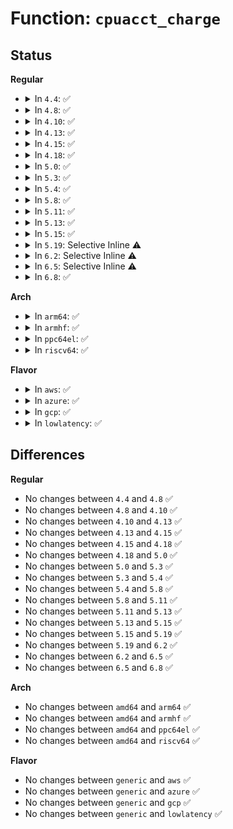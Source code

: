 # Function: <code>cpuacct_charge</code>

## Status
<b>Regular</b>
<ul>
<li>
<details>
<summary>In <code>4.4</code>: ✅</summary>

```c
void cpuacct_charge(struct task_struct *tsk, u64 cputime);
```

**Collision:** Unique Global

**Inline:** No

**Transformation:** False

**Instances:**

```
In kernel/sched/cpuacct.c (ffffffff810c99b0)
Location: kernel/sched/cpuacct.c:235
Inline: False
Direct callers:
  - kernel/sched/fair.c:update_curr
  - kernel/sched/rt.c:update_curr_rt
  - kernel/sched/deadline.c:update_curr_dl
  - kernel/sched/stop_task.c:put_prev_task_stop
```
**Symbols:**

```
ffffffff810c99b0-ffffffff810c99e9: cpuacct_charge (STB_GLOBAL)
```
</details>
</li>
<li>
<details>
<summary>In <code>4.8</code>: ✅</summary>

```c
void cpuacct_charge(struct task_struct *tsk, u64 cputime);
```

**Collision:** Unique Global

**Inline:** No

**Transformation:** False

**Instances:**

```
In kernel/sched/cpuacct.c (ffffffff810ce240)
Location: kernel/sched/cpuacct.c:348
Inline: False
Direct callers:
  - kernel/sched/fair.c:update_curr
  - kernel/sched/rt.c:update_curr_rt
  - kernel/sched/deadline.c:update_curr_dl
  - kernel/sched/stop_task.c:put_prev_task_stop
```
**Symbols:**

```
ffffffff810ce240-ffffffff810ce2b7: cpuacct_charge (STB_GLOBAL)
```
</details>
</li>
<li>
<details>
<summary>In <code>4.10</code>: ✅</summary>

```c
void cpuacct_charge(struct task_struct *tsk, u64 cputime);
```

**Collision:** Unique Global

**Inline:** No

**Transformation:** False

**Instances:**

```
In kernel/sched/cpuacct.c (ffffffff810d4260)
Location: kernel/sched/cpuacct.c:348
Inline: False
Direct callers:
  - kernel/sched/fair.c:update_curr
  - kernel/sched/rt.c:update_curr_rt
  - kernel/sched/deadline.c:update_curr_dl
  - kernel/sched/stop_task.c:put_prev_task_stop
```
**Symbols:**

```
ffffffff810d4260-ffffffff810d42d7: cpuacct_charge (STB_GLOBAL)
```
</details>
</li>
<li>
<details>
<summary>In <code>4.13</code>: ✅</summary>

```c
void cpuacct_charge(struct task_struct *tsk, u64 cputime);
```

**Collision:** Unique Global

**Inline:** No

**Transformation:** False

**Instances:**

```
In kernel/sched/cpuacct.c (ffffffff810d33f0)
Location: kernel/sched/cpuacct.c:348
Inline: False
Direct callers:
  - kernel/sched/fair.c:update_curr
  - kernel/sched/rt.c:update_curr_rt
  - kernel/sched/deadline.c:update_curr_dl
  - kernel/sched/stop_task.c:put_prev_task_stop
```
**Symbols:**

```
ffffffff810d33f0-ffffffff810d346a: cpuacct_charge (STB_GLOBAL)
```
</details>
</li>
<li>
<details>
<summary>In <code>4.15</code>: ✅</summary>

```c
void cpuacct_charge(struct task_struct *tsk, u64 cputime);
```

**Collision:** Unique Global

**Inline:** No

**Transformation:** False

**Instances:**

```
In kernel/sched/cpuacct.c (ffffffff810dafc0)
Location: kernel/sched/cpuacct.c:349
Inline: False
Direct callers:
  - kernel/sched/fair.c:update_curr
  - kernel/sched/rt.c:update_curr_rt
  - kernel/sched/deadline.c:update_curr_dl
  - kernel/sched/stop_task.c:put_prev_task_stop
```
**Symbols:**

```
ffffffff810dafc0-ffffffff810db03c: cpuacct_charge (STB_GLOBAL)
```
</details>
</li>
<li>
<details>
<summary>In <code>4.18</code>: ✅</summary>

```c
void cpuacct_charge(struct task_struct *tsk, u64 cputime);
```

**Collision:** Unique Global

**Inline:** No

**Transformation:** False

**Instances:**

```
In kernel/sched/cpuacct.c (ffffffff810e3130)
Location: kernel/sched/cpuacct.c:338
Inline: False
Direct callers:
  - kernel/sched/fair.c:update_curr
  - kernel/sched/rt.c:update_curr_rt
  - kernel/sched/deadline.c:update_curr_dl
  - kernel/sched/stop_task.c:put_prev_task_stop
```
**Symbols:**

```
ffffffff810e3130-ffffffff810e31ab: cpuacct_charge (STB_GLOBAL)
```
</details>
</li>
<li>
<details>
<summary>In <code>5.0</code>: ✅</summary>

```c
void cpuacct_charge(struct task_struct *tsk, u64 cputime);
```

**Collision:** Unique Global

**Inline:** No

**Transformation:** False

**Instances:**

```
In kernel/sched/cpuacct.c (ffffffff810ed860)
Location: kernel/sched/cpuacct.c:338
Inline: False
Direct callers:
  - kernel/sched/fair.c:update_curr
  - kernel/sched/rt.c:update_curr_rt
  - kernel/sched/deadline.c:update_curr_dl
  - kernel/sched/stop_task.c:put_prev_task_stop
```
**Symbols:**

```
ffffffff810ed860-ffffffff810ed8db: cpuacct_charge (STB_GLOBAL)
```
</details>
</li>
<li>
<details>
<summary>In <code>5.3</code>: ✅</summary>

```c
void cpuacct_charge(struct task_struct *tsk, u64 cputime);
```

**Collision:** Unique Global

**Inline:** No

**Transformation:** False

**Instances:**

```
In kernel/sched/cpuacct.c (ffffffff810f4600)
Location: kernel/sched/cpuacct.c:338
Inline: False
Direct callers:
  - kernel/sched/fair.c:update_curr
  - kernel/sched/rt.c:update_curr_rt
  - kernel/sched/deadline.c:update_curr_dl
  - kernel/sched/stop_task.c:put_prev_task_stop
```
**Symbols:**

```
ffffffff810f4600-ffffffff810f465b: cpuacct_charge (STB_GLOBAL)
```
</details>
</li>
<li>
<details>
<summary>In <code>5.4</code>: ✅</summary>

```c
void cpuacct_charge(struct task_struct *tsk, u64 cputime);
```

**Collision:** Unique Global

**Inline:** No

**Transformation:** False

**Instances:**

```
In kernel/sched/cpuacct.c (ffffffff81100290)
Location: kernel/sched/cpuacct.c:338
Inline: False
Direct callers:
  - kernel/sched/fair.c:update_curr
  - kernel/sched/rt.c:update_curr_rt
  - kernel/sched/deadline.c:update_curr_dl
  - kernel/sched/stop_task.c:put_prev_task_stop
```
**Symbols:**

```
ffffffff81100290-ffffffff811002eb: cpuacct_charge (STB_GLOBAL)
```
</details>
</li>
<li>
<details>
<summary>In <code>5.8</code>: ✅</summary>

```c
void cpuacct_charge(struct task_struct *tsk, u64 cputime);
```

**Collision:** Unique Global

**Inline:** No

**Transformation:** False

**Instances:**

```
In kernel/sched/cpuacct.c (ffffffff8110a920)
Location: kernel/sched/cpuacct.c:339
Inline: False
Direct callers:
  - kernel/sched/fair.c:update_curr
  - kernel/sched/rt.c:update_curr_rt
  - kernel/sched/deadline.c:update_curr_dl
  - kernel/sched/stop_task.c:put_prev_task_stop
```
**Symbols:**

```
ffffffff8110a920-ffffffff8110a98d: cpuacct_charge (STB_GLOBAL)
```
</details>
</li>
<li>
<details>
<summary>In <code>5.11</code>: ✅</summary>

```c
void cpuacct_charge(struct task_struct *tsk, u64 cputime);
```

**Collision:** Unique Global

**Inline:** No

**Transformation:** False

**Instances:**

```
In kernel/sched/cpuacct.c (ffffffff81107830)
Location: kernel/sched/cpuacct.c:339
Inline: False
Direct callers:
  - kernel/sched/fair.c:update_curr
  - kernel/sched/rt.c:update_curr_rt
  - kernel/sched/deadline.c:update_curr_dl
  - kernel/sched/stop_task.c:put_prev_task_stop
```
**Symbols:**

```
ffffffff81107830-ffffffff8110789a: cpuacct_charge (STB_GLOBAL)
```
</details>
</li>
<li>
<details>
<summary>In <code>5.13</code>: ✅</summary>

```c
void cpuacct_charge(struct task_struct *tsk, u64 cputime);
```

**Collision:** Unique Global

**Inline:** No

**Transformation:** False

**Instances:**

```
In kernel/sched/cpuacct.c (ffffffff81109900)
Location: kernel/sched/cpuacct.c:339
Inline: False
Direct callers:
  - kernel/sched/fair.c:update_curr
  - kernel/sched/rt.c:update_curr_rt
  - kernel/sched/deadline.c:update_curr_dl
  - kernel/sched/stop_task.c:put_prev_task_stop
```
**Symbols:**

```
ffffffff81109900-ffffffff8110996a: cpuacct_charge (STB_GLOBAL)
```
</details>
</li>
<li>
<details>
<summary>In <code>5.15</code>: ✅</summary>

```c
void cpuacct_charge(struct task_struct *tsk, u64 cputime);
```

**Collision:** Unique Global

**Inline:** No

**Transformation:** False

**Instances:**

```
In kernel/sched/cpuacct.c (ffffffff81127dd0)
Location: kernel/sched/cpuacct.c:329
Inline: False
Direct callers:
  - kernel/sched/fair.c:update_curr
  - kernel/sched/rt.c:update_curr_rt
  - kernel/sched/deadline.c:update_curr_dl
  - kernel/sched/stop_task.c:put_prev_task_stop
```
**Symbols:**

```
ffffffff81127dd0-ffffffff81127e07: cpuacct_charge (STB_GLOBAL)
```
</details>
</li>
<li>
<details>
<summary>In <code>5.19</code>: Selective Inline ⚠️</summary>

```c
void cpuacct_charge(struct task_struct *tsk, u64 cputime);
```

**Collision:** Unique Global

**Inline:** Selective

**Transformation:** False

**Instances:**

```
In kernel/sched/build_utility.c (ffffffff8114407a)
Location: kernel/sched/cpuacct.c:334
Inline: True
Inline callers:
  - kernel/sched/build_utility.c:put_prev_task_stop
Direct callers:
  - kernel/sched/fair.c:update_curr
  - kernel/sched/build_policy.c:update_curr_dl
  - kernel/sched/build_policy.c:update_curr_rt
```
**Symbols:**

```
ffffffff81145480-ffffffff81145511: cpuacct_charge (STB_GLOBAL)
```
</details>
</li>
<li>
<details>
<summary>In <code>6.2</code>: Selective Inline ⚠️</summary>

```c
void cpuacct_charge(struct task_struct *tsk, u64 cputime);
```

**Collision:** Unique Global

**Inline:** Selective

**Transformation:** False

**Instances:**

```
In kernel/sched/build_utility.c (ffffffff8116fd49)
Location: kernel/sched/cpuacct.c:334
Inline: True
Inline callers:
  - kernel/sched/build_utility.c:put_prev_task_stop
Direct callers:
  - kernel/sched/fair.c:update_curr
  - kernel/sched/build_policy.c:update_curr_dl
  - kernel/sched/build_policy.c:update_curr_rt
```
**Symbols:**

```
ffffffff811725d0-ffffffff81172661: cpuacct_charge (STB_GLOBAL)
```
</details>
</li>
<li>
<details>
<summary>In <code>6.5</code>: Selective Inline ⚠️</summary>

```c
void cpuacct_charge(struct task_struct *tsk, u64 cputime);
```

**Collision:** Unique Global

**Inline:** Selective

**Transformation:** False

**Instances:**

```
In kernel/sched/build_utility.c (ffffffff8117e6d9)
Location: kernel/sched/cpuacct.c:334
Inline: True
Inline callers:
  - kernel/sched/build_utility.c:put_prev_task_stop
Direct callers:
  - kernel/sched/fair.c:update_curr
  - kernel/sched/build_policy.c:update_curr_dl
  - kernel/sched/build_policy.c:update_curr_rt
```
**Symbols:**

```
ffffffff81183640-ffffffff811836d1: cpuacct_charge (STB_GLOBAL)
```
</details>
</li>
<li>
<details>
<summary>In <code>6.8</code>: ✅</summary>

```c
void cpuacct_charge(struct task_struct *tsk, u64 cputime);
```

**Collision:** Unique Global

**Inline:** No

**Transformation:** False

**Instances:**

```
In kernel/sched/build_utility.c (ffffffff81191d80)
Location: kernel/sched/cpuacct.c:334
Inline: False
Direct callers:
  - kernel/sched/fair.c:update_curr
  - kernel/sched/fair.c:update_curr_common
```
**Symbols:**

```
ffffffff81191d80-ffffffff81191e11: cpuacct_charge (STB_GLOBAL)
```
</details>
</li>
</ul>
<b>Arch</b>
<ul>
<li>
<details>
<summary>In <code>arm64</code>: ✅</summary>

```c
void cpuacct_charge(struct task_struct *tsk, u64 cputime);
```

**Collision:** Unique Global

**Inline:** No

**Transformation:** False

**Instances:**

```
In kernel/sched/cpuacct.c (ffff8000101648d8)
Location: kernel/sched/cpuacct.c:338
Inline: False
Direct callers:
  - kernel/sched/fair.c:update_curr
  - kernel/sched/rt.c:update_curr_rt
  - kernel/sched/deadline.c:update_curr_dl
  - kernel/sched/stop_task.c:put_prev_task_stop
```
**Symbols:**

```
ffff8000101648d8-ffff800010164954: cpuacct_charge (STB_GLOBAL)
```
</details>
</li>
<li>
<details>
<summary>In <code>armhf</code>: ✅</summary>

```c
void cpuacct_charge(struct task_struct *tsk, u64 cputime);
```

**Collision:** Unique Global

**Inline:** No

**Transformation:** False

**Instances:**

```
In kernel/sched/cpuacct.c (c03b0f10)
Location: kernel/sched/cpuacct.c:338
Inline: False
Direct callers:
  - kernel/sched/fair.c:update_curr
  - kernel/sched/rt.c:update_curr_rt
  - kernel/sched/deadline.c:update_curr_dl
  - kernel/sched/stop_task.c:put_prev_task_stop
```
**Symbols:**

```
c03b0f10-c03b0fa0: cpuacct_charge (STB_GLOBAL)
```
</details>
</li>
<li>
<details>
<summary>In <code>ppc64el</code>: ✅</summary>

```c
void cpuacct_charge(struct task_struct *tsk, u64 cputime);
```

**Collision:** Unique Global

**Inline:** No

**Transformation:** False

**Instances:**

```
In kernel/sched/cpuacct.c (c0000000001bb840)
Location: kernel/sched/cpuacct.c:338
Inline: False
Direct callers:
  - kernel/sched/fair.c:update_curr
  - kernel/sched/rt.c:update_curr_rt
  - kernel/sched/deadline.c:update_curr_dl
  - kernel/sched/stop_task.c:put_prev_task_stop
```
**Symbols:**

```
c0000000001bb840-c0000000001bb8a8: cpuacct_charge (STB_GLOBAL)
```
</details>
</li>
<li>
<details>
<summary>In <code>riscv64</code>: ✅</summary>

```c
void cpuacct_charge(struct task_struct *tsk, u64 cputime);
```

**Collision:** Unique Global

**Inline:** No

**Transformation:** False

**Instances:**

```
In kernel/sched/cpuacct.c (ffffffe00010814e)
Location: kernel/sched/cpuacct.c:338
Inline: False
Direct callers:
  - kernel/sched/fair.c:update_curr
  - kernel/sched/rt.c:update_curr_rt
  - kernel/sched/deadline.c:update_curr_dl
  - kernel/sched/stop_task.c:put_prev_task_stop
```
**Symbols:**

```
ffffffe00010814e-ffffffe0001081be: cpuacct_charge (STB_GLOBAL)
```
</details>
</li>
</ul>
<b>Flavor</b>
<ul>
<li>
<details>
<summary>In <code>aws</code>: ✅</summary>

```c
void cpuacct_charge(struct task_struct *tsk, u64 cputime);
```

**Collision:** Unique Global

**Inline:** No

**Transformation:** False

**Instances:**

```
In kernel/sched/cpuacct.c (ffffffff810f95a0)
Location: kernel/sched/cpuacct.c:338
Inline: False
Direct callers:
  - kernel/sched/fair.c:update_curr
  - kernel/sched/rt.c:update_curr_rt
  - kernel/sched/deadline.c:update_curr_dl
  - kernel/sched/stop_task.c:put_prev_task_stop
```
**Symbols:**

```
ffffffff810f95a0-ffffffff810f95fb: cpuacct_charge (STB_GLOBAL)
```
</details>
</li>
<li>
<details>
<summary>In <code>azure</code>: ✅</summary>

```c
void cpuacct_charge(struct task_struct *tsk, u64 cputime);
```

**Collision:** Unique Global

**Inline:** No

**Transformation:** False

**Instances:**

```
In kernel/sched/cpuacct.c (ffffffff810e9780)
Location: kernel/sched/cpuacct.c:338
Inline: False
Direct callers:
  - kernel/sched/fair.c:update_curr
  - kernel/sched/rt.c:update_curr_rt
  - kernel/sched/deadline.c:update_curr_dl
  - kernel/sched/stop_task.c:put_prev_task_stop
```
**Symbols:**

```
ffffffff810e9780-ffffffff810e97db: cpuacct_charge (STB_GLOBAL)
```
</details>
</li>
<li>
<details>
<summary>In <code>gcp</code>: ✅</summary>

```c
void cpuacct_charge(struct task_struct *tsk, u64 cputime);
```

**Collision:** Unique Global

**Inline:** No

**Transformation:** False

**Instances:**

```
In kernel/sched/cpuacct.c (ffffffff810f67c0)
Location: kernel/sched/cpuacct.c:338
Inline: False
Direct callers:
  - kernel/sched/fair.c:update_curr
  - kernel/sched/rt.c:update_curr_rt
  - kernel/sched/deadline.c:update_curr_dl
  - kernel/sched/stop_task.c:put_prev_task_stop
```
**Symbols:**

```
ffffffff810f67c0-ffffffff810f681b: cpuacct_charge (STB_GLOBAL)
```
</details>
</li>
<li>
<details>
<summary>In <code>lowlatency</code>: ✅</summary>

```c
void cpuacct_charge(struct task_struct *tsk, u64 cputime);
```

**Collision:** Unique Global

**Inline:** No

**Transformation:** False

**Instances:**

```
In kernel/sched/cpuacct.c (ffffffff811017e0)
Location: kernel/sched/cpuacct.c:338
Inline: False
Direct callers:
  - kernel/sched/fair.c:update_curr
  - kernel/sched/rt.c:update_curr_rt
  - kernel/sched/deadline.c:update_curr_dl
  - kernel/sched/stop_task.c:put_prev_task_stop
```
**Symbols:**

```
ffffffff811017e0-ffffffff81101858: cpuacct_charge (STB_GLOBAL)
```
</details>
</li>
</ul>

## Differences
<b>Regular</b>
<ul>
<li>
No changes between <code>4.4</code> and <code>4.8</code> ✅
</li>
<li>
No changes between <code>4.8</code> and <code>4.10</code> ✅
</li>
<li>
No changes between <code>4.10</code> and <code>4.13</code> ✅
</li>
<li>
No changes between <code>4.13</code> and <code>4.15</code> ✅
</li>
<li>
No changes between <code>4.15</code> and <code>4.18</code> ✅
</li>
<li>
No changes between <code>4.18</code> and <code>5.0</code> ✅
</li>
<li>
No changes between <code>5.0</code> and <code>5.3</code> ✅
</li>
<li>
No changes between <code>5.3</code> and <code>5.4</code> ✅
</li>
<li>
No changes between <code>5.4</code> and <code>5.8</code> ✅
</li>
<li>
No changes between <code>5.8</code> and <code>5.11</code> ✅
</li>
<li>
No changes between <code>5.11</code> and <code>5.13</code> ✅
</li>
<li>
No changes between <code>5.13</code> and <code>5.15</code> ✅
</li>
<li>
No changes between <code>5.15</code> and <code>5.19</code> ✅
</li>
<li>
No changes between <code>5.19</code> and <code>6.2</code> ✅
</li>
<li>
No changes between <code>6.2</code> and <code>6.5</code> ✅
</li>
<li>
No changes between <code>6.5</code> and <code>6.8</code> ✅
</li>
</ul>
<b>Arch</b>
<ul>
<li>
No changes between <code>amd64</code> and <code>arm64</code> ✅
</li>
<li>
No changes between <code>amd64</code> and <code>armhf</code> ✅
</li>
<li>
No changes between <code>amd64</code> and <code>ppc64el</code> ✅
</li>
<li>
No changes between <code>amd64</code> and <code>riscv64</code> ✅
</li>
</ul>
<b>Flavor</b>
<ul>
<li>
No changes between <code>generic</code> and <code>aws</code> ✅
</li>
<li>
No changes between <code>generic</code> and <code>azure</code> ✅
</li>
<li>
No changes between <code>generic</code> and <code>gcp</code> ✅
</li>
<li>
No changes between <code>generic</code> and <code>lowlatency</code> ✅
</li>
</ul>
